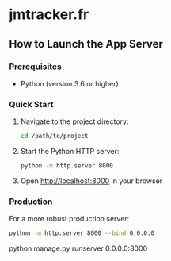 # jmtracker.fr

## How to Launch the App Server

### Prerequisites
- Python (version 3.6 or higher)

### Quick Start
1. Navigate to the project directory:
   ```bash
   cd /path/to/project
   ```

2. Start the Python HTTP server:
   ```bash
   python -m http.server 8000
   ```

3. Open [http://localhost:8000](http://localhost:8000) in your browser

### Production
For a more robust production server:
```bash
python -m http.server 8000 --bind 0.0.0.0
```
python manage.py runserver 0.0.0.0:8000
```
